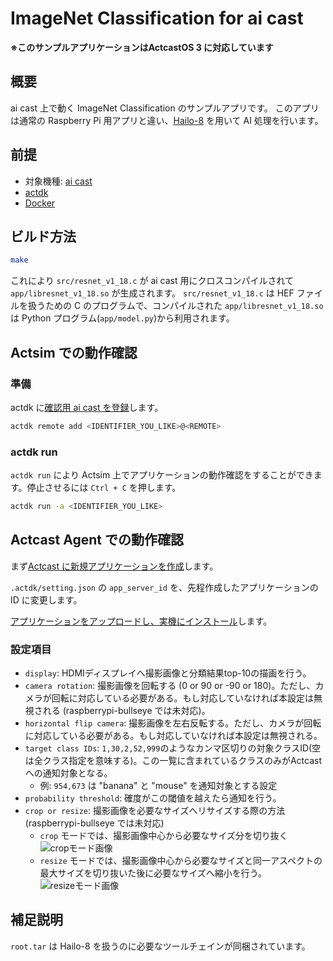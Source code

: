 # ImageNet Classification for ai cast

**※このサンプルアプリケーションはActcastOS 3 に対応しています**

## 概要

ai cast 上で動く ImageNet Classification のサンプルアプリです。
このアプリは通常の Raspberry Pi 用アプリと違い、[Hailo-8](https://hailo.ai/products/ai-accelerators/hailo-8-m2-ai-acceleration-module/) を用いて AI 処理を行います。

## 前提

- 対象機種: [ai cast](https://www.idein.jp/ja/news/230208-aicast-release)
- [actdk](https://actcast.io/docs/ja/ForVendor/ApplicationDevelopment/GettingStarted/ActDK/)
- [Docker](https://www.docker.com/)

## ビルド方法

```bash
make
```

これにより `src/resnet_v1_18.c` が ai cast 用にクロスコンパイルされて `app/libresnet_v1_18.so` が生成されます。
`src/resnet_v1_18.c` は HEF ファイルを扱うための C のプログラムで、コンパイルされた `app/libresnet_v1_18.so` は Python プログラム(`app/model.py`)から利用されます。

## Actsim での動作確認

### 準備

actdk に[確認用 ai cast を登録](https://actcast.io/docs/ja/ForVendor/ApplicationDevelopment/GettingStarted/TestInLocalDevice/#%e7%a2%ba%e8%aa%8d%e7%94%a8-raspberry-pi-%e3%81%ae%e7%99%bb%e9%8c%b2)します。

```bash
actdk remote add <IDENTIFIER_YOU_LIKE>@<REMOTE>
```

### actdk run

`actdk run` により Actsim 上でアプリケーションの動作確認をすることができます。停止させるには `Ctrl + C` を押します。

```bash
actdk run -a <IDENTIFIER_YOU_LIKE>
```

## Actcast Agent での動作確認

まず[Actcast に新規アプリケーションを作成](https://actcast.io/docs/ja/ForVendor/ApplicationDevelopment/GettingStarted/CreateProject/)します。

`.actdk/setting.json` の `app_server_id` を、先程作成したアプリケーションの ID に変更します。

[アプリケーションをアップロードし、実機にインストール](https://actcast.io/docs/ja/ForVendor/ApplicationDevelopment/GettingStarted/TestViaActcast/)します。

### 設定項目

* `display`: HDMIディスプレイへ撮影画像と分類結果top-10の描画を行う。
* `camera rotation`: 撮影画像を回転する (0 or 90 or -90 or 180)。ただし、カメラが回転に対応している必要がある。もし対応していなければ本設定は無視される (raspberrypi-bullseye では未対応)。
* `horizontal flip camera`: 撮影画像を左右反転する。ただし、カメラが回転に対応している必要がある。もし対応していなければ本設定は無視される。
* `target class IDs`: `1,30,2,52,999`のようなカンマ区切りの対象クラスID(空は全クラス指定を意味する)。この一覧に含まれているクラスのみがActcastへの通知対象となる。
    * 例: `954,673` は "banana" と "mouse" を通知対象とする設定
* `probability threshold`: 確度がこの閾値を越えたら通知を行う。
* `crop or resize`: 撮影画像を必要なサイズへリサイズする際の方法 (raspberrypi-bullseye では未対応)
    * `crop` モードでは、撮影画像中心から必要なサイズ分を切り抜く
      ![cropモード画像](https://actcast-app-readme-static.s3-ap-northeast-1.amazonaws.com/common/resizing_method/resizing_method-crop.svg?versionId=11frKZkF.1KGGzYBJWhg4TdqeUTEIw0i "cropモード")
    * `resize` モードでは、撮影画像中心から必要なサイズと同一アスペクトの最大サイズを切り抜いた後に必要なサイズへ縮小を行う。
      ![resizeモード画像](https://actcast-app-readme-static.s3-ap-northeast-1.amazonaws.com/common/resizing_method/resizing_method-resize.svg?versionId=YxE5ZC5YHJOeEY2D8l2ospJhDArrKo2y "resizeモード")


## 補足説明

`root.tar` は Hailo-8 を扱うのに必要なツールチェインが同梱されています。
